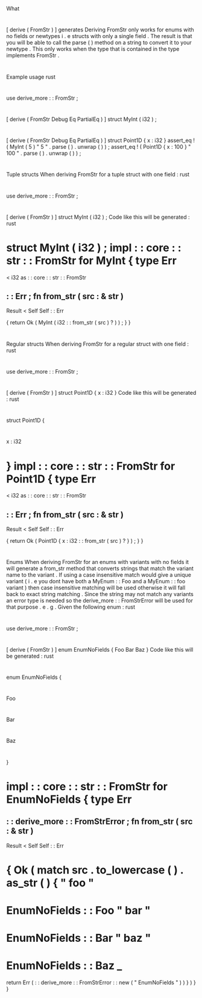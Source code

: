 #
What
#
[
derive
(
FromStr
)
]
generates
Deriving
FromStr
only
works
for
enums
with
no
fields
or
newtypes
i
.
e
structs
with
only
a
single
field
.
The
result
is
that
you
will
be
able
to
call
the
parse
(
)
method
on
a
string
to
convert
it
to
your
newtype
.
This
only
works
when
the
type
that
is
contained
in
the
type
implements
FromStr
.
#
#
Example
usage
rust
#
use
derive_more
:
:
FromStr
;
#
#
[
derive
(
FromStr
Debug
Eq
PartialEq
)
]
struct
MyInt
(
i32
)
;
#
[
derive
(
FromStr
Debug
Eq
PartialEq
)
]
struct
Point1D
{
x
:
i32
}
assert_eq
!
(
MyInt
(
5
)
"
5
"
.
parse
(
)
.
unwrap
(
)
)
;
assert_eq
!
(
Point1D
{
x
:
100
}
"
100
"
.
parse
(
)
.
unwrap
(
)
)
;
#
#
Tuple
structs
When
deriving
FromStr
for
a
tuple
struct
with
one
field
:
rust
#
use
derive_more
:
:
FromStr
;
#
#
[
derive
(
FromStr
)
]
struct
MyInt
(
i32
)
;
Code
like
this
will
be
generated
:
rust
#
struct
MyInt
(
i32
)
;
impl
:
:
core
:
:
str
:
:
FromStr
for
MyInt
{
type
Err
=
<
i32
as
:
:
core
:
:
str
:
:
FromStr
>
:
:
Err
;
fn
from_str
(
src
:
&
str
)
-
>
Result
<
Self
Self
:
:
Err
>
{
return
Ok
(
MyInt
(
i32
:
:
from_str
(
src
)
?
)
)
;
}
}
#
#
Regular
structs
When
deriving
FromStr
for
a
regular
struct
with
one
field
:
rust
#
use
derive_more
:
:
FromStr
;
#
#
[
derive
(
FromStr
)
]
struct
Point1D
{
x
:
i32
}
Code
like
this
will
be
generated
:
rust
#
struct
Point1D
{
#
x
:
i32
#
}
impl
:
:
core
:
:
str
:
:
FromStr
for
Point1D
{
type
Err
=
<
i32
as
:
:
core
:
:
str
:
:
FromStr
>
:
:
Err
;
fn
from_str
(
src
:
&
str
)
-
>
Result
<
Self
Self
:
:
Err
>
{
return
Ok
(
Point1D
{
x
:
i32
:
:
from_str
(
src
)
?
}
)
;
}
}
#
#
Enums
When
deriving
FromStr
for
an
enums
with
variants
with
no
fields
it
will
generate
a
from_str
method
that
converts
strings
that
match
the
variant
name
to
the
variant
.
If
using
a
case
insensitive
match
would
give
a
unique
variant
(
i
.
e
you
dont
have
both
a
MyEnum
:
:
Foo
and
a
MyEnum
:
:
foo
variant
)
then
case
insensitive
matching
will
be
used
otherwise
it
will
fall
back
to
exact
string
matching
.
Since
the
string
may
not
match
any
variants
an
error
type
is
needed
so
the
derive_more
:
:
FromStrError
will
be
used
for
that
purpose
.
e
.
g
.
Given
the
following
enum
:
rust
#
use
derive_more
:
:
FromStr
;
#
#
[
derive
(
FromStr
)
]
enum
EnumNoFields
{
Foo
Bar
Baz
}
Code
like
this
will
be
generated
:
rust
#
enum
EnumNoFields
{
#
Foo
#
Bar
#
Baz
#
}
#
impl
:
:
core
:
:
str
:
:
FromStr
for
EnumNoFields
{
type
Err
=
:
:
derive_more
:
:
FromStrError
;
fn
from_str
(
src
:
&
str
)
-
>
Result
<
Self
Self
:
:
Err
>
{
Ok
(
match
src
.
to_lowercase
(
)
.
as_str
(
)
{
"
foo
"
=
>
EnumNoFields
:
:
Foo
"
bar
"
=
>
EnumNoFields
:
:
Bar
"
baz
"
=
>
EnumNoFields
:
:
Baz
_
=
>
return
Err
(
:
:
derive_more
:
:
FromStrError
:
:
new
(
"
EnumNoFields
"
)
)
}
)
}
}
